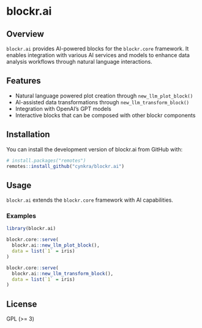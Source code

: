 
<!-- README.md is generated from README.Rmd. Please edit that file -->

# blockr.ai

<!-- badges: start -->
<!-- badges: end -->

## Overview

`blockr.ai` provides AI-powered blocks for the `blockr.core` framework.
It enables integration with various AI services and models to enhance
data analysis workflows through natural language interactions.

## Features

- Natural language powered plot creation through `new_llm_plot_block()`
- AI-assisted data transformations through `new_llm_transform_block()`
- Integration with OpenAI’s GPT models
- Interactive blocks that can be composed with other blockr components

## Installation

You can install the development version of blockr.ai from GitHub with:

``` r
# install.packages("remotes")
remotes::install_github("cynkra/blockr.ai")
```

## Usage

`blockr.ai` extends the `blockr.core` framework with AI capabilities.

### Examples

``` r
library(blockr.ai)

blockr.core::serve(
  blockr.ai::new_llm_plot_block(),
  data = list(`1` = iris)
)

blockr.core::serve(
  blockr.ai::new_llm_transform_block(),
  data = list(`1` = iris)
)
```

## License

GPL (\>= 3)
